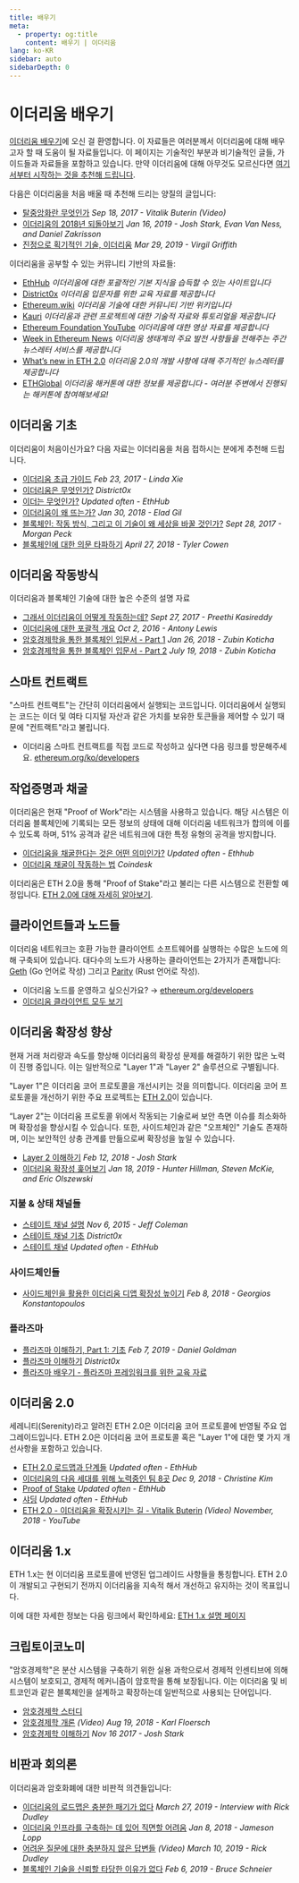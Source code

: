 ```yaml
---
title: 배우기
meta:
  - property: og:title
    content: 배우기 | 이더리움
lang: ko-KR
sidebar: auto
sidebarDepth: 0
---
```


# 이더리움 배우기

[이더리움 배우기](/ko/learn/)에 오신 걸 환영합니다. 이 자료들은 여러분께서 이더리움에 대해 배우고자 할 때 도움이 될 자료들입니다. 이 페이지는 기술적인 부분과 비기술적인 글들, 가이드들과 자료들을 포함하고 있습니다. 만약 이더리움에 대해 아무것도 모르신다면 [여기서부터 시작하는 것을 추천해 드립니다](/ko/beginners/).</p>

다음은 이더리움을 처음 배울 때 추천해 드리는 양질의 글입니다:

- [탈중앙화란 무엇인가](https://www.youtube.com/watch?v=WSN5BaCzsbo&feature=youtu.be) _Sep 18, 2017 - Vitalik Buterin (Video)_
- [이더리움의 2018년 되돌아보기](https://medium.com/@jjmstark/the-year-in-ethereum-87a17d6f8276) _Jan 16, 2019 - Josh Stark, Evan Van Ness, and Daniel Zakrisson_
- [진정으로 획기적인 기술, 이더리움](https://medium.com/@virgilgr/ethereum-is-game-changing-technology-literally-d67e01a01cf8) _Mar 29, 2019 - Virgil Griffith_

이더리움을 공부할 수 있는 커뮤니티 기반의 자료들:

- [EthHub](https://docs.ethhub.io) _이더리움에 대한 포괄적인 기본 지식을 습득할 수 있는 사이트입니다_
- [District0x](https://education.district0x.io/general-topics/understanding-ethereum/) _이더리움 입문자를 위한 교육 자료를 제공합니다_
- [Ethereum.wiki](https://ethereum.wiki) _이더리움 기술에 대한 커뮤니티 기반 위키입니다_
- [Kauri](https://kauri.io) _이더리움과 관련 프로젝트에 대한 기술적 자료와 튜토리얼을 제공합니다_
- [Ethereum Foundation YouTube](https://www.youtube.com/channel/UCNOfzGXD_C9YMYmnefmPH0g) _이더리움에 대한 영상 자료를 제공합니다_
- [Week in Ethereum News](https://weekinethereumnews.com/) _이더리움 생태계의 주요 발전 사항들을 전해주는 주간 뉴스레터 서비스를 제공합니다_
- [What’s new in ETH 2.0](https://notes.ethereum.org/c/Sk8Zs--CQ) _이더리움 2.0의 개발 사항에 대해 주기적인 뉴스레터를 제공합니다_
- [ETHGlobal](https://ethglobal.co) _이더리움 해커톤에 대한 정보를 제공합니다 - 여러분 주변에서 진행되는 해커톤에 참여해보세요!_

## 이더리움 기초

이더리움이 처음이신가요? 다음 자료는 이더리움을 처음 접하시는 분에게 추천해 드립니다.

- [이더리움 초급 가이드](https://blog.coinbase.com/a-beginners-guide-to-ethereum-46dd486ceecf) _Feb 23, 2017 - Linda Xie_
- [이더리움은 무엇인가?](https://education.district0x.io/general-topics/understanding-ethereum/what-is-ethereum/) _District0x_
- [이더는 무엇인가?](https://docs.ethhub.io/ethereum-basics/what-is-ether/) _Updated often - EthHub_
- [이더리움이 왜 뜨는가?](http://blog.eladgil.com/2018/01/the-case-for-ethereum.html) _Jan 30, 2018 - Elad Gil_
- [블록체인: 작동 방식, 그리고 이 기술이 왜 세상을 바꿀 것인가?](https://spectrum.ieee.org/computing/networks/blockchains-how-they-work-and-why-theyll-change-the-world) _Sept 28, 2017 - Morgan Peck_
- [블록체인에 대한 의문 타파하기](https://www.bloomberg.com/opinion/articles/2018-04-27/blockchains-warrant-skepticism-but-keep-an-open-mind) _April 27, 2018 - Tyler Cowen_

## 이더리움 작동방식

이더리움과 블록체인 기술에 대한 높은 수준의 설명 자료

- [그래서 이더리움이 어떻게 작동하는데?](https://medium.com/@preethikasireddy/how-does-ethereum-work-anyway-22d1df506369) _Sept 27, 2017 - Preethi Kasireddy_
- [이더리움에 대한 포괄적 개요](https://bitsonblocks.net/2016/10/02/gentle-introduction-ethereum/) _Oct 2, 2016 - Antony Lewis_
- [암호경제학을 통한 블록체인 입문서 - Part 1](https://blockchainatberkeley.blog/introduction-to-blockchain-through-cryptoeconomics-part-1-bitcoin-369f245067f9) _Jan 26, 2018 - Zubin Koticha_
- [암호경제학을 통한 블록체인 입문서 - Part 2](https://medium.com/mechanism-labs/introduction-to-bitcoin-through-cryptoeconomics-part-2-proof-of-work-and-nakamoto-consensus-1252f6a6c012) _July 19, 2018 - Zubin Koticha_

## 스마트 컨트랙트

"스마트 컨트랙트"는 간단히 이더리움에서 실행되는 코드입니다. 이더리움에서 실행되는 코드는 이더 및 여타 디지털 자산과 같은 가치를 보유한 토큰들을 제어할 수 있기 때문에 "컨트랙트"라고 불립니다.

- 이더리움 스마트 컨트랙트를 직접 코드로 작성하고 싶다면 다음 링크를 방문해주세요. [ethereum.org/ko/developers](/ko/developers/)

## 작업증명과 채굴

이더리움은 현재 "Proof of Work"라는 시스템을 사용하고 있습니다. 해당 시스템은 이더리움 블록체인에 기록되는 모든 정보의 상태에 대해 이더리움 네트워크가 합의에 이를 수 있도록 하며, 51% 공격과 같은 네트워크에 대한 특정 유형의 공격을 방지합니다.

- [이더리움을 채굴한다는 것은 어떤 의미인가?](https://docs.ethhub.io/using-ethereum/mining/) _Updated often - Ethhub_
- [이더리움 채굴이 작동하는 법](https://www.coindesk.com/information/ethereum-mining-works) _Coindesk_

이더리움은 ETH 2.0을 통해 "Proof of Stake"라고 불리는 다른 시스템으로 전환할 예정입니다. [ETH 2.0에 대해 자세히 알아보기](./#이더리움-2-0).

## 클라이언트들과 노드들

이더리움 네트워크는 호환 가능한 클라이언트 소프트웨어를 실행하는 수많은 노드에 의해 구축되어 있습니다. 대다수의 노드가 사용하는 클라이언트는 2가지가 존재합니다: [Geth](https://geth.ethereum.org/) (Go 언어로 작성) 그리고 [Parity](https://www.parity.io/ethereum/) (Rust 언어로 작성).

- 이더리움 노드를 운영하고 싶으신가요? → [ethereum.org/developers](/developers/#clients-running-your-own-node)
- [이더리움 클라이언트 모두 보기](https://github.com/ConsenSys/ethereum-developer-tools-list#ethereum-clients)

## 이더리움 확장성 향상

현재 거래 처리량과 속도를 향상해 이더리움의 확장성 문제를 해결하기 위한 많은 노력이 진행 중입니다. 이는 일반적으로 "Layer 1"과 "Layer 2" 솔루션으로 구별됩니다.

"Layer 1"은 이더리움 코어 프로토콜을 개선시키는 것을 의미합니다. 이더리움 코어 프로토콜을 개선하기 위한 주요 프로젝트는 [ETH 2.0](./#이더리움-2-0)이 있습니다.

“Layer 2"는 이더리움 프로토콜 위에서 작동되는 기술로써 보안 측면 이슈를 최소화하며 확장성을 향상시킬 수 있습니다. 또한, 사이드체인과 같은 "오프체인" 기술도 존재하며, 이는 보안적인 상충 관계를 만듦으로써 확장성을 높일 수 있습니다.

- [Layer 2 이해하기](https://medium.com/l4-media/making-sense-of-ethereums-layer-2-scaling-solutions-state-channels-plasma-and-truebit-22cb40dcc2f4) _Feb 12, 2018 - Josh Stark_
- [이더리움 확장성 훑어보기](https://medium.com/connext/the-case-for-ethereum-scalability-d2a8035f880f) _Jan 18, 2019 - Hunter Hillman, Steven McKie, and Eric Olszewski_

### 지불 & 상태 채널들

- [스테이트 채널 설명](https://www.jeffcoleman.ca/state-channels/) _Nov 6, 2015 - Jeff Coleman_
- [스테이트 채널 기초](https://education.district0x.io/general-topics/understanding-ethereum/basics-state-channels/) _District0x_
- [스테이트 채널](https://docs.ethhub.io/ethereum-roadmap/layer-2-scaling/state-channels/) _Updated often - EthHub_

### 사이드체인들

- [사이드체인을 활용한 이더리움 디앱 확장성 높이기](https://medium.com/loom-network/dappchains-scaling-ethereum-dapps-through-sidechains-f99e51fff447) _Feb 8, 2018 - Georgios Konstantopoulos_

### 플라즈마

- [플라즈마 이해하기, Part 1: 기초](https://www.theblockcrypto.com/2019/02/07/understanding-plasma-part-1-the-basics/) _Feb 7, 2019 - Daniel Goldman_
- [플라즈마 이해하기](https://education.district0x.io/general-topics/understanding-ethereum/understanding-plasma/) _District0x_
- [플라즈마 배우기 - 플라즈마 프레임워크를 위한 교육 자료](https://www.learnplasma.org/en/)

## 이더리움 2.0

세레니티(Serenity)라고 알려진 ETH 2.0은 이더리움 코어 프로토콜에 반영될 주요 업그레이드입니다. ETH 2.0은 이더리움 코어 프로토콜 혹은 "Layer 1"에 대한 몇 가지 개선사항을 포함하고 있습니다.

- [ETH 2.0 로드맵과 단계들](https://docs.ethhub.io/ethereum-roadmap/ethereum-2.0/eth-2.0-phases/) _Updated often - EthHub_
- [이더리움의 다음 세대를 위해 노력중인 팀 8곳](https://www.coindesk.com/next-gen-buidlers-the-8-teams-working-on-ethereum-2-0) _Dec 9, 2018 - Christine Kim_
- [Proof of Stake](https://docs.ethhub.io/ethereum-roadmap/ethereum-2.0/proof-of-stake/) _Updated often - EthHub_
- [샤딩](https://docs.ethhub.io/ethereum-roadmap/ethereum-2.0/sharding/) _Updated often - EthHub_
- [ETH 2.0 - 이더리움을 확장시키는 길 - Vitalik Buterin](https://youtu.be/kCVpDrlVesA) _(Video) November, 2018 - YouTube_

## 이더리움 1.x

ETH 1.x는 현 이더리움 프로토콜에 반영된 업그레이드 사항들을 통칭합니다. ETH 2.0이 개발되고 구현되기 전까지 이더리움을 지속적 해서 개선하고 유지하는 것이 목표입니다.

이에 대한 자세한 정보는 다음 링크에서 확인하세요: [ETH 1.x 설명 페이지](https://docs.ethhub.io/ethereum-roadmap/ethereum-1.x/)

## 크립토이코노미

"암호경제학"은 분산 시스템을 구축하기 위한 실용 과학으로서 경제적 인센티브에 의해 시스템이 보호되고, 경제적 메커니즘이 암호학을 통해 보장됩니다. 이는 이더리움 및 비트코인과 같은 블록체인을 설계하고 확장하는데 일반적으로 사용되는 단어입니다.

- [암호경제학 스터디](https://cryptoeconomics.study/)
- [암호경제학 개론](https://www.youtube.com/watch?v=F0FCI8GxO5I) _(Video) Aug 19, 2018 - Karl Floersch_
- [암호경제학 이해하기](https://medium.com/l4-media/making-sense-of-cryptoeconomics-5edea77e4e8d) _Nov 16 2017 - Josh Stark_

## 비판과 회의론

이더리움과 암호화폐에 대한 비판적 의견들입니다:

- [이더리움의 로드맵은 충분한 패기가 없다](https://decryptmedia.com/6136/vulcanize-rick-dudley-ethereum-roadmap-makerdao-polkadot) _March 27, 2019 - Interview with Rick Dudley_
- [이더리움 인프라를 구축하는 데 있어 직면할 어려움](https://medium.com/@lopp/the-challenges-of-building-ethereum-infrastructure-87e443e47a4b) _Jan 8, 2018 - Jameson Lopp_
- [어려운 질문에 대한 충분하지 않은 답변들](https://www.youtube.com/watch?v=GOkSg0BuSdw&feature=youtu.be) _(Video) March 10, 2019 - Rick Dudley_
- [블록체인 기술을 신뢰할 타당한 이유가 없다](https://www.wired.com/story/theres-no-good-reason-to-trust-blockchain-technology/) _Feb 6, 2019 - Bruce Schneier_
